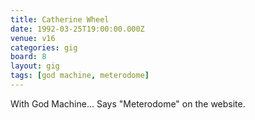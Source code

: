 ```yaml
---
title: Catherine Wheel
date: 1992-03-25T19:00:00.000Z
venue: v16
categories: gig
board: 8
layout: gig
tags: [god machine, meterodome]
---
```

With God Machine... Says "Meterodome" on the website.